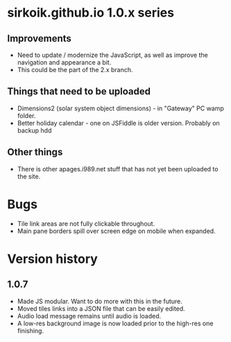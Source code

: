 # sirkoik.github.io 1.0.x series

## Improvements
* Need to update / modernize the JavaScript, as well as improve the navigation and appearance a bit.
* This could be the part of the 2.x branch.

## Things that need to be uploaded
* Dimensions2 (solar system object dimensions) - in "Gateway" PC wamp folder.
* Better holiday calendar - one on JSFiddle is older version. Probably on backup hdd

## Other things
* There is other apages.i989.net stuff that has not yet been uploaded to the site.

# Bugs
* Tile link areas are not fully clickable throughout.
* Main pane borders spill over screen edge on mobile when expanded.

# Version history

## 1.0.7
* Made JS modular. Want to do more with this in the future.
* Moved tiles links into a JSON file that can be easily edited.
* Audio load message remains until audio is loaded.
* A low-res background image is now loaded prior to the high-res one finishing.